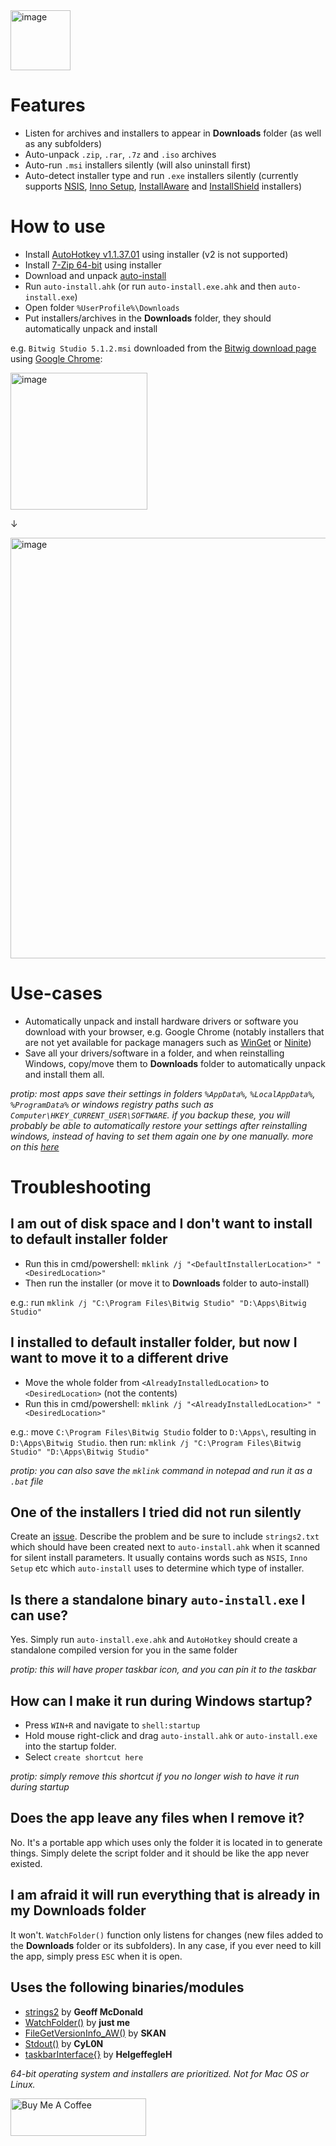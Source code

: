 
<img width="96" alt="image" src="https://github.com/zotune/auto-install/assets/13079592/21bac34d-255b-4f61-b969-c8062f65ba13">

# Features
* Listen for archives and installers to appear in **Downloads** folder (as well as any subfolders)
* Auto-unpack `.zip`, `.rar`, `.7z` and `.iso` archives
* Auto-run `.msi` installers silently (will also uninstall first)
* Auto-detect installer type and run `.exe` installers silently (currently supports [NSIS](https://nsis.sourceforge.io/Main_Page), [Inno Setup](https://jrsoftware.org/isinfo.php), [InstallAware](https://www.installaware.com/) and [InstallShield](https://www.revenera.com/install/products/installshield) installers)

# How to use
* Install [AutoHotkey v1.1.37.01](https://www.autohotkey.com/download/) using installer (v2 is not supported)
* Install [7-Zip 64-bit](https://www.7-zip.org/) using installer
* Download and unpack [auto-install](https://codeload.github.com/zotune/auto-install/zip/refs/heads/main)
* Run `auto-install.ahk` (or run `auto-install.exe.ahk` and then `auto-install.exe`)
* Open folder `%UserProfile%\Downloads`
* Put installers/archives in the **Downloads** folder, they should automatically unpack and install

e.g. `Bitwig Studio 5.1.2.msi` downloaded from the [Bitwig download page](https://www.bitwig.com/download/) using [Google Chrome](https://www.google.com/chrome/):

<img width="219" alt="image" src="https://github.com/zotune/auto-install/assets/13079592/5c86f819-883a-4bc5-ba9b-09b22d75982d">

↓

<img width="673" alt="image" src="https://github.com/zotune/auto-install/assets/13079592/6b6b7b89-9637-4726-be81-faa59a2b858e">

# Use-cases
* Automatically unpack and install hardware drivers or software you download with your browser, e.g. Google Chrome (notably installers that are not yet available for package managers such as [WinGet](https://github.com/microsoft/winget-cli) or [Ninite](https://ninite.com))
* Save all your drivers/software in a folder, and when reinstalling Windows, copy/move them to **Downloads** folder to automatically unpack and install them all.

_protip: most apps save their settings in folders `%AppData%`, `%LocalAppData%`, `%ProgramData%` or windows registry paths such as `Computer\HKEY_CURRENT_USER\SOFTWARE`. if you backup these, you will probably be able to automatically restore your settings after reinstalling windows, instead of having to set them again one by one manually. more on this [here](https://www.reddit.com/r/software/comments/3g4slg/before_upgrading_windows_using_a_clean_install/)_

# Troubleshooting

## I am out of disk space and I don't want to install to default installer folder

* Run this in cmd/powershell: `mklink /j "<DefaultInstallerLocation>" "<DesiredLocation>"`
* Then run the installer (or move it to **Downloads** folder to auto-install)

e.g.: run `mklink /j "C:\Program Files\Bitwig Studio" "D:\Apps\Bitwig Studio"`

## I installed to default installer folder, but now I want to move it to a different drive

* Move the whole folder from `<AlreadyInstalledLocation>` to `<DesiredLocation>` (not the contents)
* Run this in cmd/powershell: `mklink /j "<AlreadyInstalledLocation>" "<DesiredLocation>"`

e.g.: move `C:\Program Files\Bitwig Studio` folder to `D:\Apps\`, resulting in `D:\Apps\Bitwig Studio`. then run: `mklink /j "C:\Program Files\Bitwig Studio" "D:\Apps\Bitwig Studio"`

_protip: you can also save the `mklink` command in notepad and run it as a `.bat` file_

## One of the installers I tried did not run silently

Create an [issue](https://github.com/zotune/auto-install/issues). Describe the problem and be sure to include `strings2.txt` which should have been created next to `auto-install.ahk` when it scanned for silent install parameters. It usually contains words such as `NSIS`, `Inno Setup` etc which `auto-install` uses to determine which type of installer.

## Is there a standalone binary `auto-install.exe` I can use?

Yes. Simply run `auto-install.exe.ahk` and `AutoHotkey` should create a standalone compiled version for you in the same folder

_protip: this will have proper taskbar icon, and you can pin it to the taskbar_

## How can I make it run during Windows startup?

* Press `WIN+R` and navigate to `shell:startup`
* Hold mouse right-click and drag `auto-install.ahk` or `auto-install.exe` into the startup folder.
* Select `create shortcut here`

_protip: simply remove this shortcut if you no longer wish to have it run during startup_

## Does the app leave any files when I remove it?

No. It's a portable app which uses only the folder it is located in to generate things. Simply delete the script folder and it should be like the app never existed.

## I am afraid it will run everything that is already in my Downloads folder

It won't. `WatchFolder()` function only listens for changes (new files added to the **Downloads** folder or its subfolders). In any case, if you ever need to kill the app, simply press `ESC` when it is open.

## Uses the following binaries/modules
* [strings2](https://github.com/glmcdona/strings2/releases) by **Geoff McDonald**
* [WatchFolder()](https://www.autohotkey.com/boards/viewtopic.php?f=6&t=8384&hilit=watch) by **just me**
* [FileGetVersionInfo_AW()](https://www.autohotkey.com/board/topic/59496-filegetversioninfo-aw/) by **SKAN**
* [Stdout()](https://www.autohotkey.com/boards/viewtopic.php?style=7&t=56877) by **CyL0N**
* [taskbarInterface{}](https://github.com/HelgeffegleH/taskbarInterface) by **HelgeffegleH**

_64-bit operating system and installers are prioritized. Not for Mac OS or Linux._

<a href="https://www.buymeacoffee.com/adore" target="_blank"><img src="https://cdn.buymeacoffee.com/buttons/v2/default-blue.png" alt="Buy Me A Coffee" style="height: 60px !important;width: 217px !important;" ></a>

